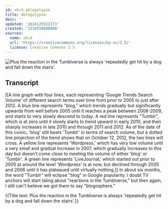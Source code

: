 ```yaml
---
id: xkcd.ablogalypse
title: Ablogalypse
desc: ''
updated: '1616125521373'
created: '1334559600000'
sources:
  name: xkcd
  url: 'https://creativecommons.org/licenses/by-nc/2.5/'
  license: Creative Commons 2.5
---
```

![Plus the reaction in the Tumblverse is always 'repeatedly get hit by a dog and fall down the stairs'.](https://imgs.xkcd.com/comics/ablogalypse.png)

## Transcript
[[A line graph with four lines, each representing 'Google Trends Search Volume' of different search terms over time from prior to 2005 to just after 2012. A blue line represents "blog," which trends gradually but significantly upwards from well before 2005 until it reaches a peak between 2008-2009, and starts to very slowly descend to today. A red line represents "Tumblr", which is at zero until it slowly starts to trend upward in early 2010, and then sharply increases in late 2010 and through 2011 and 2012. As of the date of this comic, 'blog' still beats 'Tumblr' in terms of search volume, but a dotted line projection of the trend shows that on October 12, 2012, the two lines will cross.  A yellow line represents 'Wordpress,' which has very low volume until a very small and gradual increase in 2007, which gradually increases to this day but doesn't come close to meeting the volume of either 'blog' or 'Tumblr'. A green line represents 'LiveJournal,' which started out prior to 2005 at around the level 'Wordpress' is at now, but declined through 2005 and 2006 until it has plateaued until virtually nothing.]]
In about six months, the word "Tumblr" will eclipse "blog" in Google popularity. I doubt TV anchors will start taling about "reactions in the Tumblverse," but then again, I still can't believe we got them to say "blogosphere." 

{{Title text: Plus the reaction in the Tumblverse is always 'repeatedly get hit by a dog and fall down the stairs'.}}
